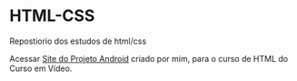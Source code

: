 # HTML-CSS
 Repostiorio dos estudos de html/css

Acessar <a href="https://felipesilva1223.github.io/projeto-android/" target="_blank">Site do Projeto Android</a> criado por mim, para o curso de HTML do Curso em Vídeo.